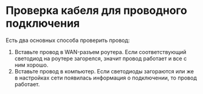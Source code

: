 # Проверка кабеля для проводного подключения

Есть два основных способа проверить провод:

1. Вставьте провод в WAN-разъем роутера. Если соответствующий светодиод на роутере загорелся, значит провод работает и все с ним хорошо.
2. Вставьте провод в компьютер. Если светодиоды загораются или же в настройках сети появилась информация о подключении, то провод работает.
